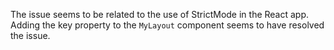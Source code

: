 The issue seems to be related to the use of StrictMode in the React app. Adding the key property to the `MyLayout` component seems to have resolved the issue.
